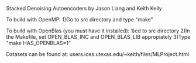 Stacked Denoising Autoencoders
by Jason Liang and Keith Kelly

To build with OpenMP:
1)Go to src directory and type "make"

To build with OpenBlas (you must have it installed):
1)cd to src directory
2)In the Makefile, set OPEN_BLAS_INC and OPEN_BLAS_LIB appropiately
3)Type "make HAS_OPENBLAS=1"

Datasets can be found at: 
users.ices.utexas.edu/~keith/files/MLProject.html



